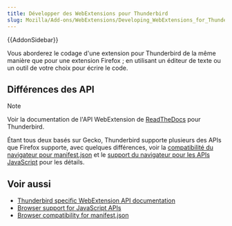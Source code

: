 ```yaml
---
title: Développer des WebExtensions pour Thunderbird
slug: Mozilla/Add-ons/WebExtensions/Developing_WebExtensions_for_Thunderbird
---
```


{{AddonSidebar}}

Vous aborderez le codage d'une extension pour Thunderbird de la même manière que pour une extension Firefox ; en utilisant un éditeur de texte ou un outil de votre choix pour écrire le code.

## Différences des API

> [!NOTE]
> Voir la documentation de l'API WebExtension de [ReadTheDocs](https://thunderbird-webextensions.readthedocs.io/en/latest/) pour Thunderbird.

Étant tous deux basés sur Gecko, Thunderbird supporte plusieurs des APIs que Firefox supporte, avec quelques différences, voir la [compatibilité du navigateur pour manifest.json](/fr/docs/Mozilla/Add-ons/WebExtensions/Browser_compatibility_for_manifest.json) et le [support du navigateur pour les APIs JavaScript](/fr/docs/Mozilla/Add-ons/WebExtensions/Browser_support_for_JavaScript_APIs) pour les détails.

## Voir aussi

- [Thunderbird specific WebExtension API documentation](https://thunderbird-webextensions.readthedocs.io/en/latest/)
- [Browser support for JavaScript APIs](/fr/docs/Mozilla/Add-ons/WebExtensions/Browser_support_for_JavaScript_APIs)
- [Browser compatibility for manifest.json](/fr/docs/Mozilla/Add-ons/WebExtensions/Browser_compatibility_for_manifest.json)
